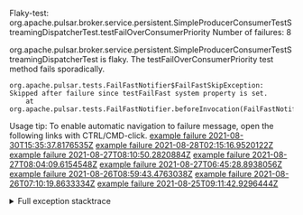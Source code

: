         
Flaky-test: org.apache.pulsar.broker.service.persistent.SimpleProducerConsumerTestStreamingDispatcherTest.testFailOverConsumerPriority
Number of failures: 8

org.apache.pulsar.broker.service.persistent.SimpleProducerConsumerTestStreamingDispatcherTest is flaky. The testFailOverConsumerPriority test method fails sporadically.

```
org.apache.pulsar.tests.FailFastNotifier$FailFastSkipException: Skipped after failure since testFailFast system property is set.
	at org.apache.pulsar.tests.FailFastNotifier.beforeInvocation(FailFastNotifier.java:88)

```

Usage tip: To enable automatic navigation to failure message, open the following links with CTRL/CMD-click.
[example failure 2021-08-30T15:35:37.8176535Z](https://github.com/apache/pulsar/runs/3463119398?check_suite_focus=true#step:9:2499)
[example failure 2021-08-28T02:15:16.9520122Z](https://github.com/apache/pulsar/runs/3448473880?check_suite_focus=true#step:9:1496)
[example failure 2021-08-27T08:10:50.2820884Z](https://github.com/apache/pulsar/runs/3440980370?check_suite_focus=true#step:9:1567)
[example failure 2021-08-27T08:04:09.6154548Z](https://github.com/apache/pulsar/runs/3440855241?check_suite_focus=true#step:9:1492)
[example failure 2021-08-27T06:45:28.8938056Z](https://github.com/apache/pulsar/runs/3440411158?check_suite_focus=true#step:9:1493)
[example failure 2021-08-26T08:59:43.4763038Z](https://github.com/apache/pulsar/runs/3430539961?check_suite_focus=true#step:9:2202)
[example failure 2021-08-26T07:10:19.8633334Z](https://github.com/apache/pulsar/runs/3429892136?check_suite_focus=true#step:9:1554)
[example failure 2021-08-25T09:11:42.9296444Z](https://github.com/apache/pulsar/runs/3420085427?check_suite_focus=true#step:10:1498)


<details>
<summary>Full exception stacktrace</summary>
<code><pre>
org.apache.pulsar.tests.FailFastNotifier$FailFastSkipException: Skipped after failure since testFailFast system property is set.
	at org.apache.pulsar.tests.FailFastNotifier.beforeInvocation(FailFastNotifier.java:88)

</pre></code>
</details>

